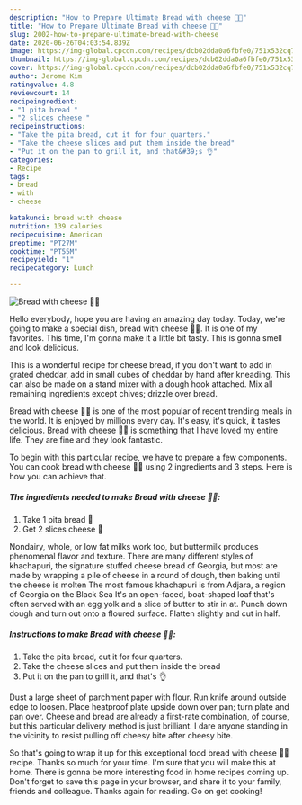 ```yaml
---
description: "How to Prepare Ultimate Bread with cheese 🥖🧀"
title: "How to Prepare Ultimate Bread with cheese 🥖🧀"
slug: 2002-how-to-prepare-ultimate-bread-with-cheese
date: 2020-06-26T04:03:54.839Z
image: https://img-global.cpcdn.com/recipes/dcb02dda0a6fbfe0/751x532cq70/bread-with-cheese-🥖🧀-recipe-main-photo.jpg
thumbnail: https://img-global.cpcdn.com/recipes/dcb02dda0a6fbfe0/751x532cq70/bread-with-cheese-🥖🧀-recipe-main-photo.jpg
cover: https://img-global.cpcdn.com/recipes/dcb02dda0a6fbfe0/751x532cq70/bread-with-cheese-🥖🧀-recipe-main-photo.jpg
author: Jerome Kim
ratingvalue: 4.8
reviewcount: 14
recipeingredient:
- "1 pita bread "
- "2 slices cheese "
recipeinstructions:
- "Take the pita bread, cut it for four quarters."
- "Take the cheese slices and put them inside the bread"
- "Put it on the pan to grill it, and that&#39;s 👌"
categories:
- Recipe
tags:
- bread
- with
- cheese

katakunci: bread with cheese 
nutrition: 139 calories
recipecuisine: American
preptime: "PT27M"
cooktime: "PT55M"
recipeyield: "1"
recipecategory: Lunch

---
```



![Bread with cheese 🥖🧀](https://img-global.cpcdn.com/recipes/dcb02dda0a6fbfe0/751x532cq70/bread-with-cheese-🥖🧀-recipe-main-photo.jpg)

Hello everybody, hope you are having an amazing day today. Today, we're going to make a special dish, bread with cheese 🥖🧀. It is one of my favorites. This time, I'm gonna make it a little bit tasty. This is gonna smell and look delicious.

This is a wonderful recipe for cheese bread, if you don&#39;t want to add in grated cheddar, add in small cubes of cheddar by hand after kneading. This can also be made on a stand mixer with a dough hook attached. Mix all remaining ingredients except chives; drizzle over bread.

Bread with cheese 🥖🧀 is one of the most popular of recent trending meals in the world. It is enjoyed by millions every day. It's easy, it's quick, it tastes delicious. Bread with cheese 🥖🧀 is something that I have loved my entire life. They are fine and they look fantastic.


To begin with this particular recipe, we have to prepare a few components. You can cook bread with cheese 🥖🧀 using 2 ingredients and 3 steps. Here is how you can achieve that.

<!--inarticleads1-->

##### The ingredients needed to make Bread with cheese 🥖🧀:

1. Take 1 pita bread 🍞
1. Get 2 slices cheese 🧀


Nondairy, whole, or low fat milks work too, but buttermilk produces phenomenal flavor and texture. There are many different styles of khachapuri, the signature stuffed cheese bread of Georgia, but most are made by wrapping a pile of cheese in a round of dough, then baking until the cheese is molten The most famous khachapuri is from Adjara, a region of Georgia on the Black Sea It&#39;s an open-faced, boat-shaped loaf that&#39;s often served with an egg yolk and a slice of butter to stir in at. Punch down dough and turn out onto a floured surface. Flatten slightly and cut in half. 

<!--inarticleads2-->

##### Instructions to make Bread with cheese 🥖🧀:

1. Take the pita bread, cut it for four quarters.
1. Take the cheese slices and put them inside the bread
1. Put it on the pan to grill it, and that&#39;s 👌


Dust a large sheet of parchment paper with flour. Run knife around outside edge to loosen. Place heatproof plate upside down over pan; turn plate and pan over. Cheese and bread are already a first-rate combination, of course, but this particular delivery method is just brilliant. I dare anyone standing in the vicinity to resist pulling off cheesy bite after cheesy bite. 

So that's going to wrap it up for this exceptional food bread with cheese 🥖🧀 recipe. Thanks so much for your time. I'm sure that you will make this at home. There is gonna be more interesting food in home recipes coming up. Don't forget to save this page in your browser, and share it to your family, friends and colleague. Thanks again for reading. Go on get cooking!
